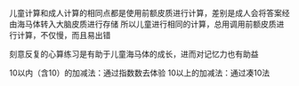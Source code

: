 儿童计算和成人计算的相同点都是使用前额皮质进行计算，差别是成人会将答案经由海马体转入大脑皮质进行存储
所以儿童进行相同的计算，总用调用前额皮质进行计算，不仅慢，而且易出错

刻意反复的心算练习是有助于儿童海马体的成长，进而对记忆力也有助益

10以内（含10）的加减法：通过指数数去体验
10以上的加减法：通过凑10法